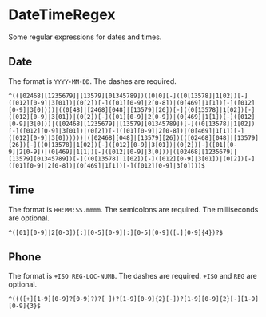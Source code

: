 # DateTimeRegex
Some regular expressions for dates and times.

## Date
The format is `YYYY-MM-DD`. The dashes are required.

```
^(([02468][1235679]|[13579][01345789])((0[0][-]((0[13578]|1[02])[-]([012][0-9]|3[01])|(0[2])[-]([01][0-9]|2[0-8])|(0[469]|1[1])[-]([012][0-9]|3[0])))|((0[48]|[2468][048]|[13579][26])[-]((0[13578]|1[02])[-]([012][0-9]|3[01])|(0[2])[-]([01][0-9]|2[0-9])|(0[469]|1[1])[-]([012][0-9]|3[0]))|([02468][1235679]|[13579][01345789])[-]((0[13578]|1[02])[-]([012][0-9]|3[01])|(0[2])[-]([01][0-9]|2[0-8])|(0[469]|1[1])[-]([012][0-9]|3[0])))))|([02468][048]|[13579][26])(([02468][048]|[13579][26])[-]((0[13578]|1[02])[-]([012][0-9]|3[01])|(0[2])[-]([01][0-9]|2[0-9])|(0[469]|1[1])[-]([012][0-9]|3[0]))|([02468][1235679]|[13579][01345789])[-]((0[13578]|1[02])[-]([012][0-9]|3[01])|(0[2])[-]([01][0-9]|2[0-8])|(0[469]|1[1])[-]([012][0-9]|3[0])))$
```

## Time
The format is `HH:MM:SS.mmmm`. The semicolons are required. The milliseconds are optional.

```
^([01][0-9]|2[0-3])[:][0-5][0-9][:][0-5][0-9]([.][0-9]{4})?$

```

## Phone
The format is `+ISO REG-LOC-NUMB`. The dashes are required. `+ISO` and `REG` are optional.

```
^((([+][1-9][0-9]?[0-9]?)?[ ])?[1-9][0-9]{2}[-])?[1-9][0-9]{2}[-][1-9][0-9]{3}$
```
